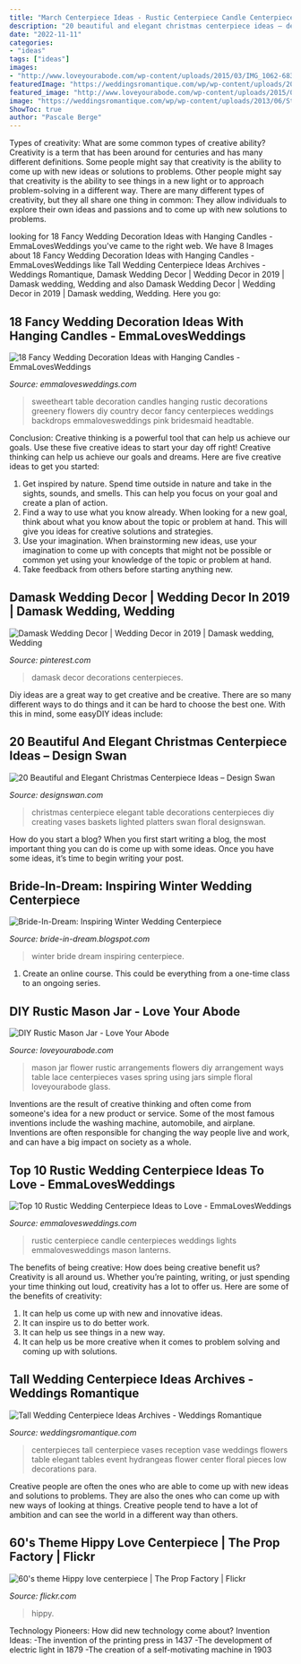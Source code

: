 ```yaml
---
title: "March Centerpiece Ideas - Rustic Centerpiece Candle Centerpieces Weddings Lights Emmalovesweddings Mason Lanterns"
description: "20 beautiful and elegant christmas centerpiece ideas – design swan"
date: "2022-11-11"
categories:
- "ideas"
tags: ["ideas"]
images:
- "http://www.loveyourabode.com/wp-content/uploads/2015/03/IMG_1062-683x1024.jpg"
featuredImage: "https://weddingsromantique.com/wp/wp-content/uploads/2013/06/Stylish-Wedding-Centerpiece-with-tall-vase-.jpg"
featured_image: "http://www.loveyourabode.com/wp-content/uploads/2015/03/IMG_1062-683x1024.jpg"
image: "https://weddingsromantique.com/wp/wp-content/uploads/2013/06/Stylish-Wedding-Centerpiece-with-tall-vase-.jpg"
ShowToc: true
author: "Pascale Berge"
---
```



Types of creativity: What are some common types of creative ability?
Creativity is a term that has been around for centuries and has many different definitions. Some people might say that creativity is the ability to come up with new ideas or solutions to problems. Other people might say that creativity is the ability to see things in a new light or to approach problem-solving in a different way. There are many different types of creativity, but they all share one thing in common: They allow individuals to explore their own ideas and passions and to come up with new solutions to problems.

	

		
looking for 18 Fancy Wedding Decoration Ideas with Hanging Candles - EmmaLovesWeddings you've came to the right web. We have 8 Images about 18 Fancy Wedding Decoration Ideas with Hanging Candles - EmmaLovesWeddings like Tall Wedding Centerpiece Ideas Archives - Weddings Romantique, Damask Wedding Decor | Wedding Decor in 2019 | Damask wedding, Wedding and also Damask Wedding Decor | Wedding Decor in 2019 | Damask wedding, Wedding. Here you go:
		
    
## 18 Fancy Wedding Decoration Ideas With Hanging Candles - EmmaLovesWeddings

<img loading=lazy src="https://emmalovesweddings.com/wp-content/uploads/2019/02/greenery-wedding-sweetheart-table-decoration-ideas-with-hanging-candles.jpg" onerror="this.onerror=null;this.src='https://tse2.mm.bing.net/th?id=OIP.mEoJTnZHBVGHvwZxhqO72AHaLG&amp;pid=15.1';" alt="18 Fancy Wedding Decoration Ideas with Hanging Candles - EmmaLovesWeddings">

_Source: emmalovesweddings.com_

>sweetheart table decoration candles hanging rustic decorations greenery flowers diy country decor fancy centerpieces weddings backdrops emmalovesweddings pink bridesmaid headtable. 

	

Conclusion: Creative thinking is a powerful tool that can help us achieve our goals. Use these five creative ideas to start your day off right!
Creative thinking can help us achieve our goals and dreams. Here are five creative ideas to get you started: 
1. Get inspired by nature. Spend time outside in nature and take in the sights, sounds, and smells. This can help you focus on your goal and create a plan of action. 
2. Find a way to use what you know already. When looking for a new goal, think about what you know about the topic or problem at hand. This will give you ideas for creative solutions and strategies. 
3. Use your imagination. When brainstorming new ideas, use your imagination to come up with concepts that might not be possible or common yet using your knowledge of the topic or problem at hand. 
4. Take feedback from others before starting anything new.

    
## Damask Wedding Decor | Wedding Decor In 2019 | Damask Wedding, Wedding

<img loading=lazy src="https://i.pinimg.com/736x/38/3d/93/383d93efcb56dd1fbedae2304731c8e6--damask-wedding-red-wedding.jpg?b=t" onerror="this.onerror=null;this.src='https://tse4.mm.bing.net/th?id=OIP.hu5Gv3hrOmScT40qGEaFkQHaKD&amp;pid=15.1';" alt="Damask Wedding Decor | Wedding Decor in 2019 | Damask wedding, Wedding">

_Source: pinterest.com_

>damask decor decorations centerpieces. 

	

Diy ideas are a great way to get creative and be creative. There are so many different ways to do things and it can be hard to choose the best one. With this in mind, some easyDIY ideas include:

    
## 20 Beautiful And Elegant Christmas Centerpiece Ideas – Design Swan

<img loading=lazy src="http://img.designswan.com/2011/12/centerpiece/6.jpg" onerror="this.onerror=null;this.src='https://tse1.mm.bing.net/th?id=OIP.7n8EuLh3kV-Yh_Hk8eZZpwHaII&amp;pid=15.1';" alt="20 Beautiful and Elegant Christmas Centerpiece Ideas – Design Swan">

_Source: designswan.com_

>christmas centerpiece elegant table decorations centerpieces diy creating vases baskets lighted platters swan floral designswan. 

	

How do you start a blog?
When you first start writing a blog, the most important thing you can do is come up with some ideas. Once you have some ideas, it’s time to begin writing your post.

    
## Bride-In-Dream: Inspiring Winter Wedding Centerpiece

<img loading=lazy src="https://2.bp.blogspot.com/-_rwF5GKq0Zg/UKyZtDy-5EI/AAAAAAAAA5A/WHWIbh4qBwo/s1600/inspiring-winter-wedding-centerpieces-31-500x751.jpg" onerror="this.onerror=null;this.src='https://tse2.mm.bing.net/th?id=OIP.OHCmOC9HgMGJ-3lxvxhL7AHaLH&amp;pid=15.1';" alt="Bride-In-Dream: Inspiring Winter Wedding Centerpiece">

_Source: bride-in-dream.blogspot.com_

>winter bride dream inspiring centerpiece. 

	

1. Create an online course. This could be everything from a one-time class to an ongoing series.

    
## DIY Rustic Mason Jar - Love Your Abode

<img loading=lazy src="http://www.loveyourabode.com/wp-content/uploads/2015/03/IMG_1062-683x1024.jpg" onerror="this.onerror=null;this.src='https://tse3.mm.bing.net/th?id=OIP.V6rChGuDfKccwYOb-MFZcQHaLG&amp;pid=15.1';" alt="DIY Rustic Mason Jar - Love Your Abode">

_Source: loveyourabode.com_

>mason jar flower rustic arrangements flowers diy arrangement ways table lace centerpieces vases spring using jars simple floral loveyourabode glass. 

	

Inventions are the result of creative thinking and often come from someone's idea for a new product or service. Some of the most famous inventions include the washing machine, automobile, and airplane. Inventions are often responsible for changing the way people live and work, and can have a big impact on society as a whole.

    
## Top 10 Rustic Wedding Centerpiece Ideas To Love - EmmaLovesWeddings

<img loading=lazy src="http://emmalovesweddings.com/wp-content/uploads/2017/07/vintage-rustic-wedding-centerpiece-ideas-with-candle-lights.jpg" onerror="this.onerror=null;this.src='https://tse2.mm.bing.net/th?id=OIP.oHXe6SZoFE0wj0iipOfg8gHaLG&amp;pid=15.1';" alt="Top 10 Rustic Wedding Centerpiece Ideas to Love - EmmaLovesWeddings">

_Source: emmalovesweddings.com_

>rustic centerpiece candle centerpieces weddings lights emmalovesweddings mason lanterns. 

	

The benefits of being creative: How does being creative benefit us?
Creativity is all around us. Whether you’re painting, writing, or just spending your time thinking out loud, creativity has a lot to offer us. Here are some of the benefits of creativity: 
1. It can help us come up with new and innovative ideas.
2. It can inspire us to do better work.
3. It can help us see things in a new way.
4. It can help us be more creative when it comes to problem solving and coming up with solutions.

    
## Tall Wedding Centerpiece Ideas Archives - Weddings Romantique

<img loading=lazy src="https://weddingsromantique.com/wp/wp-content/uploads/2013/06/Stylish-Wedding-Centerpiece-with-tall-vase-.jpg" onerror="this.onerror=null;this.src='https://tse1.mm.bing.net/th?id=OIP.r4cWU4N1B0Vi3q-NGUqIjgHaLP&amp;pid=15.1';" alt="Tall Wedding Centerpiece Ideas Archives - Weddings Romantique">

_Source: weddingsromantique.com_

>centerpieces tall centerpiece vases reception vase weddings flowers table elegant tables event hydrangeas flower center floral pieces low decorations para. 

	

Creative people are often the ones who are able to come up with new ideas and solutions to problems. They are also the ones who can come up with new ways of looking at things. Creative people tend to have a lot of ambition and can see the world in a different way than others.

    
## 60&#039;s Theme Hippy Love Centerpiece | The Prop Factory | Flickr

<img loading=lazy src="https://c1.staticflickr.com/3/2510/3819909365_7bcc87a02d_b.jpg" onerror="this.onerror=null;this.src='https://tse3.mm.bing.net/th?id=OIP.HMoRzwlRA39aUSyLHSClywHaJ4&amp;pid=15.1';" alt="60&#039;s theme Hippy love centerpiece | The Prop Factory | Flickr">

_Source: flickr.com_

>hippy. 

	

Technology Pioneers: How did new technology come about?
Invention Ideas: 
-The invention of the printing press in 1437 
-The development of electric light in 1879 
-The creation of a self-motivating machine in 1903

